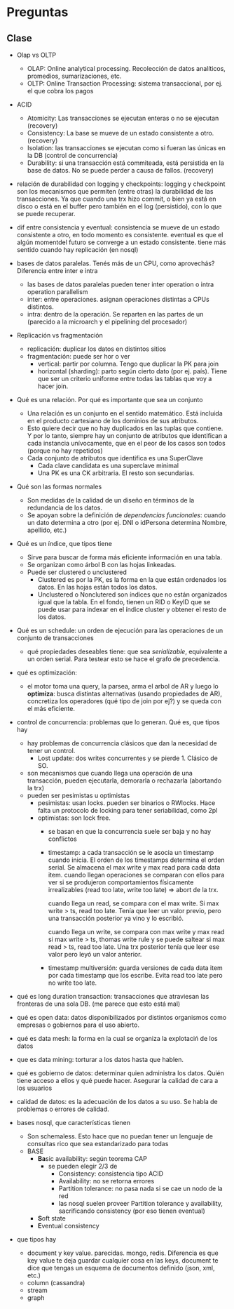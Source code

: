 # Preguntas

## Clase

- Olap vs OLTP
  - OLAP: Online analytical processing. Recolección de datos analíticos,
    promedios, sumarizaciones, etc.
  - OLTP: Online Transaction Processing: sistema transaccional, por ej. el que
    cobra los pagos

- ACID
  - Atomicity: Las transacciones se ejecutan enteras o no se ejecutan (recovery)
  - Consistency: La base se mueve de un estado consistente a otro. (recovery)
  - Isolation: las transacciones se ejecutan como si fueran las únicas en la DB
    (control de concurrencia)
  - Durability: si una transacción está commiteada, está persistida en la base
    de datos. No se puede perder a causa de fallos. (recovery)

- relación de durabilidad con logging y checkpoints: logging y checkpoint son
  los mecanismos que permiten (entre otras) la durabilidad de las transacciones.
  Ya que cuando una trx hizo commit, o bien ya está en disco o está en el buffer
  pero también en el log (persistido), con lo que se puede recuperar.
- dif entre consistencia y eventual: consistencia se mueve de un estado
  consistente a otro, en todo momento es consistente. eventual es que el algún
  momentdel futuro se converge a un estado consistente. tiene más sentido cuando
  hay replicación (en nosql)

- bases de datos paralelas. Tenés más de un CPU, como aprovechás? Diferencia
  entre inter e intra
  - las bases de datos paralelas pueden tener inter operation o intra operation parallelism
  - inter: entre operaciones. asignan operaciones distintas a CPUs distintos.
  - intra: dentro de la operación. Se reparten en las partes de un (parecido a
    la microarch y el pipelining del procesador)

- Replicación vs fragmentación
  - replicación: duplicar los datos en distintos sitios
  - fragmentación: puede ser hor o ver
    - vertical: partir por columna. Tengo que duplicar la PK para join
    - horizontal (sharding): parto según cierto dato (por ej. país). Tiene que
      ser un criterio uniforme entre todas las tablas que voy a hacer join.

- Qué es una relación. Por qué es importante que sea un conjunto
  - Una relación es un conjunto en el sentido matemático. Está incluida en el
    producto cartesiano de los dominios de sus atributos.
  - Esto quiere decir que no hay duplicados en las tuplas que contiene. Y por lo
    tanto, siempre hay un conjunto de atributos que identifican a cada instancia
    unívocamente, que en el peor de los casos son todos (porque no hay
    repetidos)
  - Cada conjunto de atributos que identifica es una SuperClave
    - Cada clave candidata es una superclave minimal
    - Una PK es una CK arbitraria. El resto son secundarias.

- Qué son las formas normales
  - Son medidas de la calidad de un diseño en términos de la redundancia de los
    datos.
  - Se apoyan sobre la definición de *dependencias funcionales*: cuando un dato
    determina a otro (por ej. DNI o idPersona determina Nombre, apellido, etc.)

- Qué es un índice, que tipos tiene
  - Sirve para buscar de forma más eficiente información en una tabla.
  - Se organizan como árbol B con las hojas linkeadas.
  - Puede ser clustered o unclustered
    - Clustered es por la PK, es la forma en la que están ordenados los datos.
      En las hojas están todos los datos.
    - Unclustered o Nonclutered son índices que no están organizados igual que
      la tabla. En el fondo, tienen un RID o KeyID que se puede usar para
      indexar en el índice cluster y obtener el resto de los datos.

- Qué es un schedule: un orden de ejecución para las operaciones de un conjunto de transacciones
  - qué propiedades deseables tiene: que sea *serializable*, equivalente a un
    orden serial. Para testear esto se hace el grafo de precedencia.

- qué es optimización:
  - el motor toma una query, la parsea, arma el arbol de AR y luego lo
    **optimiza**: busca distintas alternativas (usando propiedades de AR),
    concretiza los operadores (qué tipo de join por ej?) y se queda con el más
    eficiente.

- control de concurrencia: problemas que lo generan. Qué es, que tipos hay
  - hay problemas de concurrencia clásicos que dan la necesidad de tener un
    control.
    - Lost update: dos writes concurrentes y se pierde 1. Clásico de SO.
  - son mecanismos que cuando llega una operación de una transacción, pueden
    ejecutarla, demorarla o rechazarla (abortando la trx)
  - pueden ser pesimistas u optimistas
    - pesimistas: usan locks. pueden ser binarios o RWlocks. Hace falta un
      protocolo de locking para tener seriabilidad, como 2pl
    - optimistas: son lock free.
      - se basan en que la concurrencia suele ser baja y no hay conflictos
      - timestamp: a cada transacción se le asocia un timestamp cuando inicia.
        El orden de los timestamps determina el orden serial.
        Se almacena el max write y max read para cada data item.
        cuando llegan operaciones se comparan con ellos para ver si se
        produjeron comportamientos físicamente irrealizables (read too late,
        write too late) => abort de la trx.

        cuando llega un read, se compara con el max write. Si max write > ts,
        read too late. Tenía que leer un valor previo, pero una transacción
        posterior ya vino y lo escribió.

        cuando llega un write, se compara con max write y max read
        si max write > ts, thomas write rule y se puede saltear
        si max read > ts, read too late. Una trx posterior tenía que leer ese
        valor pero leyó un valor anterior.
      - timestamp multiversión: guarda versiones de cada data item por cada
        timestamp que los escribe. Evita read too late pero no write too late.

- qué es long duration transaction: transacciones que atraviesan las fronteras
  de una sola DB. (me parece que esto está mal)

- qué es open data: datos disponibilizados por distintos organismos como
  empresas o gobiernos para el uso abierto.
- qué es data mesh: la forma en la cual se organiza la explotaciń de los datos
- que es data mining: torturar a los datos hasta que hablen.
- qué es gobierno de datos: determinar quien administra los datos. Quién tiene
  acceso a ellos y qué puede hacer. Asegurar la calidad de cara a los usuarios
- calidad de datos: es la adecuación de los datos a su uso. Se habla de
  problemas o errores de calidad.

- bases nosql, que características tienen
  - Son schemaless. Esto hace que no puedan tener un lenguaje de consultas rico
    que sea estandarizado para todas
  - BASE
    - **Ba**sic availability: según teorema CAP
      - se pueden elegir 2/3 de
        - Consistency: consistencia tipo ACID
        - Availability: no se retorna errores
        - Partition tolerance: no pasa nada si se cae un nodo de la red
        - las nosql suelen proveer Partition tolerance y availability,
          sacrificando consistency (por eso tienen eventual)
    - **S**oft state
    - **E**ventual consistency
- que tipos hay
  - document y key value. parecidas. mongo, redis. Diferencia es que key value
    te deja guardar cualquier cosa en las keys, document te dice que tengas un
    esquema de documentos definido (json, xml, etc.)
  - column (cassandra)
  - stream
  - graph